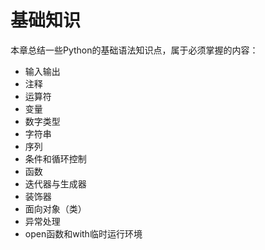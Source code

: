 # 基础知识

本章总结一些Python的基础语法知识点，属于必须掌握的内容：

* 输入输出
* 注释
* 运算符
* 变量
* 数字类型
* 字符串
* 序列
* 条件和循环控制
* 函数
* 迭代器与生成器
* 装饰器
* 面向对象（类）
* 异常处理
* open函数和with临时运行环境

